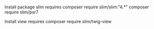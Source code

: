 Install package slim requires
composer require slim/slim:"4.*"
composer require slim/psr7

Install view requires
composer require slim/twig-view